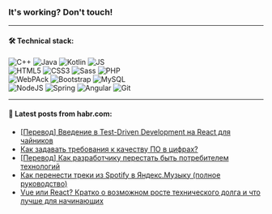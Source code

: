 ### It's working? Don't touch!

---

#### 🛠️ Technical stack:

![C++](https://img.shields.io/badge/C++-informational?logo=c%2B%2B&style=flat&logoColor=white&color=9C033A)
![Java](https://img.shields.io/badge/Java-informational?logo=java&style=flat&logoColor=white&color=007396)
![Kotlin](https://img.shields.io/badge/Kotlin-informational?logo=Kotlin&style=flat&logoColor=white&color=0095D5)
![JS](https://img.shields.io/badge/JS-informational?logo=javaScript&style=flat&logoColor=black&color=F7Df1E) <br>
![HTML5](https://img.shields.io/badge/HTML5-informational?logo=html5&style=flat&logoColor=white&color=E34F26)
![CSS3](https://img.shields.io/badge/CSS3-informational?logo=css3&style=flat&logoColor=white&color=157286)
![Sass](https://img.shields.io/badge/Saas-informational?logo=sass&style=flat&logoColor=white&color=hotpink)
![PHP](https://img.shields.io/badge/PHP-informational?logo=php&style=flat&logoColor=white&color=777BB4) <br>
![WebPAck](https://img.shields.io/badge/WebPack-informational?logo=webPack&style=flat&logoColor=white&color=FF6F00)
![Bootstrap](https://img.shields.io/badge/Bootstrap-informational?logo=Bootstrap&style=flat&logoColor=white&color=7952B3)
![MySQL](https://img.shields.io/badge/MySQL-informational?logo=MySQL&style=flat&logoColor=white&color=00f) <br>
![NodeJS](https://img.shields.io/badge/NodeJS-informational?logo=node.js&style=flat&logoColor=white&color=43853D)
![Spring](https://img.shields.io/badge/Spring-informational?logo=Spring&style=flat&logoColor=white&color=0A9EDC)
![Angular](https://img.shields.io/badge/Vue-informational?logo=vue.js&style=flat&logoColor=white&color=red)
![Git](https://img.shields.io/badge/Git-informational?logo=git&style=flat&logoColor=white&color=darkorange)

___

#### 💬 Latest posts from habr.com:

<!-- BLOG-POST-LIST:START -->
- [[Перевод] Введение в Test-Driven Development на React для чайников](https://habr.com/ru/post/661335/?utm_source=habrahabr&utm_medium=rss&utm_campaign=661335)
- [Как задавать требования к качеству ПО в цифрах?](https://habr.com/ru/post/661331/?utm_source=habrahabr&utm_medium=rss&utm_campaign=661331)
- [[Перевод] Как разработчику перестать быть потребителем технологий](https://habr.com/ru/post/661325/?utm_source=habrahabr&utm_medium=rss&utm_campaign=661325)
- [Как перенести треки из Spotify в Яндекс.Музыку &lpar;полное руководство&rpar;](https://habr.com/ru/post/661315/?utm_source=habrahabr&utm_medium=rss&utm_campaign=661315)
- [Vue или React? Кратко о возможном росте технического долга и что лучше для начинающих](https://habr.com/ru/post/661311/?utm_source=habrahabr&utm_medium=rss&utm_campaign=661311)
<!-- BLOG-POST-LIST:END -->
